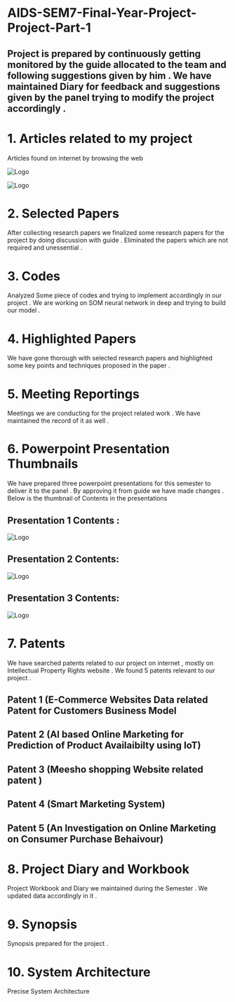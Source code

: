 # AIDS-SEM7-Final-Year-Project-Project-Part-1
## Project is prepared by continuously getting monitored by the guide allocated to the team and following suggestions given by him . We have maintained Diary for feedback and suggestions given by the panel trying to modify the project accordingly .


# 1. Articles related to my project 

Articles found on internet by browsing the web 

![Logo](https://github.com/yashraj9011/AIDS-SEM7-Final-Year-Project-Part-1/blob/master/Images/Screenshot%202023-10-23%20054111.png)

![Logo](https://github.com/yashraj9011/AIDS-SEM7-Final-Year-Project-Part-1/blob/master/Images/Screenshot%202023-10-23%20054259.png)


# 2. Selected Papers

After collecting research papers we finalized some research papers for the project by doing discussion with guide . Eliminated the papers which are not required and unessential .

# 3. Codes

Analyzed Some piece of codes and trying to implement accordingly in our project . We are working on SOM neural network in deep and trying to build our model .

# 4. Highlighted Papers

We have gone thorough with selected research papers and highlighted some key points and techniques proposed in the paper . 

# 5. Meeting Reportings

Meetings we are conducting for the project related work . We have maintained the record of it as well .

# 6. Powerpoint Presentation Thumbnails

We have prepared three powerpoint presentations for this semester to deliver it to the panel . By approving it from guide we have made changes . Below is the thumbnail of Contents in the presentations 

## Presentation 1 Contents :
![Logo](https://github.com/yashraj9011/AIDS-SEM7-Final-Year-Project-Part-1/blob/master/Images/Screenshot%202023-10-23%20063613.png)


## Presentation 2 Contents:
![Logo](https://github.com/yashraj9011/AIDS-SEM7-Final-Year-Project-Part-1/blob/master/Images/Screenshot%202023-10-23%20063525.png)


## Presentation 3 Contents:
![Logo](https://github.com/yashraj9011/AIDS-SEM7-Final-Year-Project-Part-1/blob/master/Images/Screenshot%202023-10-23%20062631.png)

# 7. Patents

We have searched patents related to our project on internet , mostly on Intellectual Property Rights website . We found 5 patents relevant to our project . 

## Patent 1 (E-Commerce Websites Data related Patent for Customers Business Model

## Patent 2 (AI based Online Marketing for Prediction of Product Availaibilty using IoT)

## Patent 3 (Meesho shopping Website related patent )

## Patent 4 (Smart Marketing System)

## Patent 5 (An Investigation on Online Marketing on Consumer Purchase Behaivour)

# 8. Project Diary and Workbook

Project Workbook and Diary we maintained during the Semester . We updated data accordingly in it .

# 9. Synopsis

Synopsis prepared for the project .




# 10. System Architecture


Precise System Architecture

